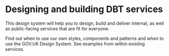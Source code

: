 Designing and building DBT services
=======================

This design system will help you to design, build and deliver internal, as well as public-facing services that are fit for everyone.

Find out when to use our own styles, components and patterns and when to use the GOV.UK Design System. See examples from within existing services.



[NotGovUK]: https://not-gov.uk/
[GOV.UK Design System]: https://design-system.service.gov.uk/
[React]: https://reactjs.org/
[support for writing internal applications]: #what-does-support-for-internal-applications-mean
[Design decisions]: ./design-decisions
[Getting started]: ./get-started
[free software]: https://www.fsf.org/about/what-is-free-software
[GNU]: https://www.gnu.org/
[Unix]: https://en.wikipedia.org/wiki/Unix
